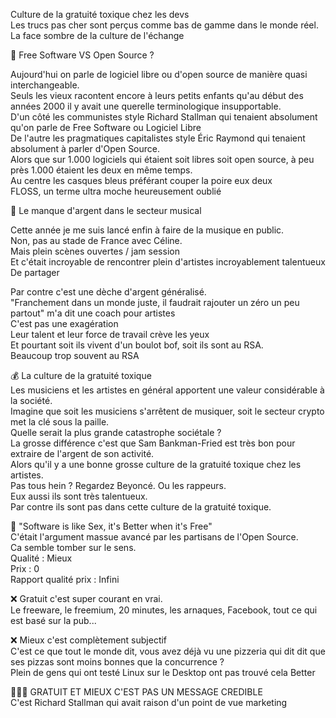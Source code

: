 Culture de la gratuité toxique chez les devs  
Les trucs pas cher sont perçus comme bas de gamme dans le monde réel.  
La face sombre de la culture de l'échange  
  
😤 Free Software VS Open Source ?  
  
Aujourd'hui on parle de logiciel libre ou d'open source de manière quasi interchangeable.  
Seuls les vieux racontent encore à leurs petits enfants qu'au début des années 2000 il y avait une querelle terminologique insupportable.  
D'un côté les communistes style Richard Stallman qui tenaient absolument qu'on parle de Free Software ou Logiciel Libre  
De l'autre les pragmatiques capitalistes style Éric Raymond qui tenaient absolument à parler d'Open Source.  
Alors que sur 1.000 logiciels qui étaient soit libres soit open source, à peu près 1.000 étaient les deux en même temps.  
Au centre les casques bleus préférant couper la poire eux deux  
FLOSS, un terme ultra moche heureusement oublié  
  
🎹 Le manque d'argent dans le secteur musical  
  
Cette année je me suis lancé enfin à faire de la musique en public.  
Non, pas au stade de France avec Céline.  
Mais plein scènes ouvertes / jam session  
Et c'était incroyable de rencontrer plein d'artistes incroyablement talentueux  
De partager  
  
Par contre c'est une dèche d'argent généralisé.  
"Franchement dans un monde juste, il faudrait rajouter un zéro un peu partout" m'a dit une coach pour artistes  
C'est pas une exagération  
Leur talent et leur force de travail crève les yeux  
Et pourtant soit ils vivent d'un boulot bof, soit ils sont au RSA.  
Beaucoup trop souvent au RSA  
  
💰 La culture de la gratuité toxique  
Les musiciens et les artistes en général apportent une valeur considérable à la société.  
Imagine que soit les musiciens s'arrêtent de musiquer, soit le secteur crypto met la clé sous la paille.  
Quelle serait la plus grande catastrophe sociétale ?  
La grosse différence c'est que Sam Bankman-Fried est très bon pour extraire de l'argent de son activité.  
Alors qu'il y a une bonne grosse culture de la gratuité toxique chez les artistes.  
Pas tous hein ? Regardez Beyoncé. Ou les rappeurs.  
Eux aussi ils sont très talentueux.  
Par contre ils sont pas dans cette culture de la gratuité toxique.  
  
🔞 "Software is like Sex, it's Better when it's Free"  
C'était l'argument massue avancé par les partisans de l'Open Source.  
Ca semble tomber sur le sens.  
Qualité : Mieux  
Prix : 0  
Rapport qualité prix : Infini  
  
❌ Gratuit c'est super courant en vrai.  
Le freeware, le freemium, 20 minutes, les arnaques, Facebook, tout ce qui est basé sur la pub...  
  
❌ Mieux c'est complètement subjectif  
C'est ce que tout le monde dit, vous avez déjà vu une pizzeria qui dit dit que ses pizzas sont moins bonnes que la concurrence ?  
Plein de gens qui ont testé Linux sur le Desktop ont pas trouvé cela Better  
  
🤦🏻‍♂️ GRATUIT ET MIEUX C'EST PAS UN MESSAGE CREDIBLE  
C'est Richard Stallman qui avait raison d'un point de vue marketing